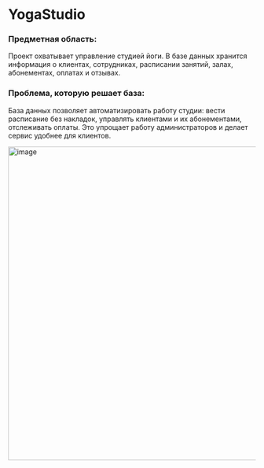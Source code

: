 # YogaStudio
### Предметная область:
Проект охватывает управление студией йоги. В базе данных хранится информация о клиентах, сотрудниках, расписании занятий, залах, абонементах, оплатах и отзывах.

### Проблема, которую решает база:
База данных позволяет автоматизировать работу студии: вести расписание без накладок, управлять клиентами и их абонементами, отслеживать оплаты. Это упрощает работу администраторов и делает сервис удобнее для клиентов.

<img width="779" height="638" alt="image" src="https://github.com/user-attachments/assets/2caba100-44ff-4e37-9e55-2f25b4a54886" />
